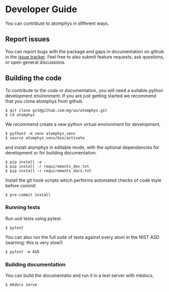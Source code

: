 # Developer Guide

You can contribute to atomphys in different ways.

## Report issues

You can report bugs with the package and gaps in documentation on github in the [issue tracker](https://github.com/mgrau/atomphys/issues). Feel free to also submit feature requests, ask questions, or open general discussions.

## Building the code

To contribute to the code or documentation, you will need a suitable python development environment. If you are just getting started we recommend that you clone atomphys from github.
```console
$ git clone git@github.com:mgrau/atomphys.git
$ cd atomphys
```
We recommend create a new python virtual environment for development,
```console
$ python3 -m venv atomphys_venv
$ source atomphys_venv/bin/activate
```
and install atomphys in editable mode, with the optional dependencies for development or for building documentation.
```console
$ pip install -e .
$ pip install -r requirements_dev.txt
$ pip install -r requirements_docs.txt
```
Install the git hook scripts which performs automated checks of code style before commit
```console
$ pre-commit install
```

### Running tests 

Run unit tests using pytest.
```console
$ pytest
```

You can also run the full suite of tests against every atom in the NIST ASD (warning: this is very slow!)
```console
$ pytest -m ASD
```

### Building documentation
You can build the documentatio and run it in a test server with mkdocs,
```console
$ mkdocs serve
```